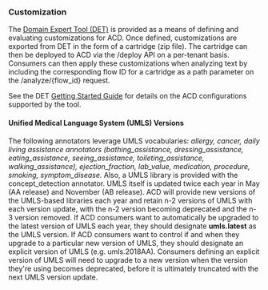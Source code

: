 <h3 id="customize-acd">Customization</h3>

The <a href="https://watsonpow01.rch.stglabs.ibm.com/services/cartridge_det/cartridge-main.html" target="_blank">Domain Expert Tool (DET)</a> is provided as a means of defining and evaluating customizations for ACD. Once defined, customizations are exported from DET in the form of a cartridge (zip file). The cartridge can then be deployed to ACD via the /deploy API on a per-tenant basis. Consumers can then apply these customizations when analyzing text by including the corresponding flow ID for a cartridge as a path parameter on the /analyze/{flow_id} request.

See the DET <a href="http://watsonpow01.rch.stglabs.ibm.com/services/cartridge_det/help/DET_GettingStartedGuide.pdf">Getting Started Guide</a> for details on the ACD configurations supported by the tool.

<h4>Unified Medical Language System (UMLS) Versions</h4>
The following annotators leverage UMLS vocabularies: <i>allergy, cancer, daily living assistance annotators (bathing_assistance, dressing_assistance, eating_assistance, seeing_assistance, toileting_assistance, walking_assistance), ejection_fraction, lab_value, medication, procedure, smoking, symptom_disease.</i>
Also, a UMLS library is provided with the concept_detection annotator.
UMLS itself is updated twice each year in May (AA release) and November (AB release).
ACD will provide new versions of the UMLS-based libraries each year and retain n-2 versions of UMLS with each version update, with the n-2 version becoming deprecated and the n-3 version removed.
If ACD consumers want to automatically be upgraded to the latest version of UMLS each year, they should designate <b>umls.latest</b> as the UMLS version.
If ACD consumers want to control if and when they upgrade to a particular new version of UMLS, they should designate an explicit version of UMLS (e.g. umls.2018AA).
Consumers defining an explicit version of UMLS will need to upgrade to a new version when the version they're using becomes deprecated, before it is ultimately truncated with the next UMLS version update.
